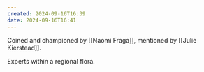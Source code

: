 ```yaml
---
created: 2024-09-16T16:39
date: 2024-09-16T16:41
---
```

Coined and championed by [[Naomi Fraga]], mentioned by [[Julie Kierstead]]. 

Experts within a regional flora.